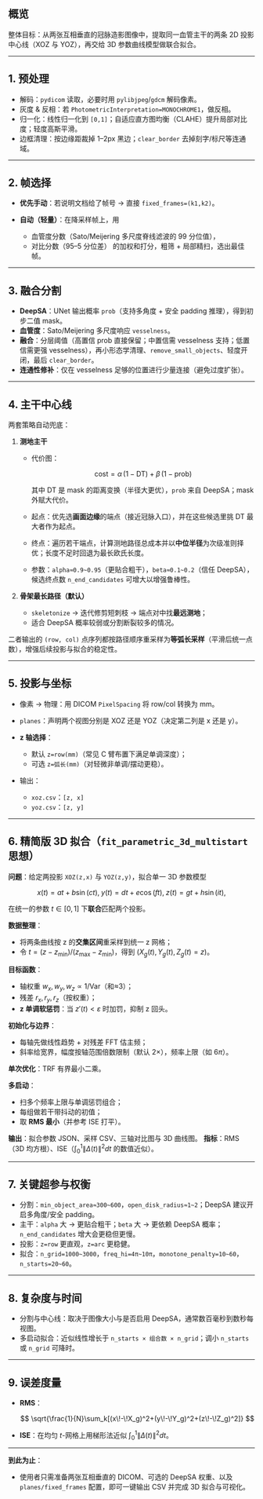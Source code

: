 ## 概览

整体目标：从两张互相垂直的冠脉造影图像中，提取同一血管主干的两条 2D 投影中心线（XOZ 与 YOZ），再交给 3D 参数曲线模型做联合拟合。

---

## 1. 预处理

* 解码：`pydicom` 读取，必要时用 `pylibjpeg`/`gdcm` 解码像素。
* 灰度 & 反相：若 `PhotometricInterpretation=MONOCHROME1`，做反相。
* 归一化：线性归一化到 `[0,1]`；自适应直方图均衡（CLAHE）提升局部对比度；轻度高斯平滑。
* 边框清理：按边缘距裁掉 1–2px 黑边；`clear_border` 去掉刻字/标尺等连通域。

---

## 2. 帧选择

* **优先手动**：若说明文档给了帧号 → 直接 `fixed_frames=(k1,k2)`。
* **自动（轻量）**：在降采样帧上，用

  * 血管度分数（Sato/Meijering 多尺度脊线滤波的 99 分位值），
  * 对比分数（95–5 分位差）
    的加权和打分，粗筛 + 局部精扫，选出最佳帧。

---

## 3. 融合分割

* **DeepSA**：UNet 输出概率 `prob`（支持多角度 + 安全 padding 推理），得到初步二值 mask。
* **血管度**：Sato/Meijering 多尺度响应 `vesselness`。
* **融合**：分层阈值（高置信 prob 直接保留；中置信需 vesselness 支持；低置信需更强 vesselness），再小形态学清理、`remove_small_objects`、轻度开闭，最后 `clear_border`。
* **连通性修补**：仅在 vesselness 足够的位置进行少量连接（避免过度扩张）。

---

## 4. 主干中心线

两套策略自动兜底：

1. **测地主干**

   * 代价图：

     $$
     \text{cost} = \alpha\,(1-\text{DT}) + \beta\,(1-\text{prob})
     $$

     其中 DT 是 mask 的距离变换（半径大更优），`prob` 来自 DeepSA；mask 外赋大代价。
   * 起点：优先选**画面边缘**的端点（接近冠脉入口），并在这些候选里挑 DT 最大者作为起点。
   * 终点：遍历若干端点，计算测地路径总成本并以**中位半径**为次级准则择优；长度不足时回退为最长欧氏长度。
   * 参数：`alpha≈0.9~0.95`（更贴合粗干），`beta≈0.1~0.2`（信任 DeepSA），候选终点数 `n_end_candidates` 可增大以增强鲁棒性。

2. **骨架最长路径（默认）**

   * `skeletonize` → 迭代修剪短刺枝 → 端点对中找**最远测地**；
   * 适合 DeepSA 概率较弱或分割断裂较多的情况。

二者输出的 `(row, col)` 点序列都按路径顺序重采样为**等弧长采样**（平滑后统一点数），增强后续投影与拟合的稳定性。

---

## 5. 投影与坐标

* 像素 → 物理：用 DICOM `PixelSpacing` 将 row/col 转换为 mm。
* `planes`：声明两个视图分别是 XOZ 还是 YOZ（决定第二列是 x 还是 y）。
* **z 轴选择**：

  * 默认 `z=row(mm)`（常见 C 臂布置下满足单调深度）；
  * 可选 `z=弧长(mm)`（对轻微非单调/摆动更稳）。
* 输出：

  * `xoz.csv`：`[z, x]`
  * `yoz.csv`：`[z, y]`

---

## 6. 精简版 3D 拟合（`fit_parametric_3d_multistart` 思想）

**问题**：给定两投影 `XOZ(z,x)` 与 `YOZ(z,y)`，拟合单一 3D 参数模型

$$
x(t)=a t+b\sin(ct),\;
y(t)=d t+e\cos(ft),\;
z(t)=g t+h\sin(it),
$$

在统一的参数 $t\in[0,1]$ 下**联合**匹配两个投影。

**数据整理**：

* 将两条曲线按 z 的**交集区间**重采样到统一 z 网格；
* 令 $t=(z-z_{\min})/(z_{\max}-z_{\min})$，得到 $(X_g(t),Y_g(t),Z_g(t)=z)$。

**目标函数**：

* 轴权重 $w_x,w_y,w_z\propto 1/\text{Var}$（和≈3）；
* 残差 $r_x,r_y,r_z$（按权重）；
* **z 单调软惩罚**：当 $z'(t)<\varepsilon$ 时加罚，抑制 z 回头。

**初始化与边界**：

* 每轴先做线性趋势 + 对残差 FFT 估主频；
* 斜率给宽界，幅度按轴范围倍数限制（默认 2×），频率上限（如 $6\pi$）。

**单次优化**：TRF 有界最小二乘。

**多启动**：

* 扫多个频率上限与单调惩罚组合；
* 每组做若干带抖动的初值；
* 取 **RMS 最小**（并参考 ISE 打平）。

**输出**：拟合参数 JSON、采样 CSV、三轴对比图与 3D 曲线图。
**指标**：RMS（3D 均方根）、ISE（$\int_0^1 \|\Delta(t)\|^2 dt$ 的数值近似）。

---

## 7. 关键超参与权衡

* 分割：`min_object_area≈300~600`，`open_disk_radius≈1~2`；DeepSA 建议开启多角度/安全 padding。
* 主干：`alpha` 大 → 更贴合粗干；`beta` 大 → 更依赖 DeepSA 概率；`n_end_candidates` 增大会更稳但更慢。
* 投影：`z=row` 更直观，`z=arc` 更稳健。
* 拟合：`n_grid=1000~3000`，`freq_hi=4π~10π`，`monotone_penalty=10~60`，`n_starts=20~60`。

---

## 8. 复杂度与时间

* 分割与中心线：取决于图像大小与是否启用 DeepSA，通常数百毫秒到数秒每视图。
* 多启动拟合：近似线性增长于 `n_starts × 组合数 × n_grid`；调小 `n_starts` 或 `n_grid` 可降时。

---

## 9. 误差度量

* **RMS**：

  $$
  \sqrt{\frac{1}{N}\sum_k[(x\!-\!X_g)^2+(y\!-\!Y_g)^2+(z\!-\!Z_g)^2]}
  $$
* **ISE**：在均匀 $t$-网格上用梯形法近似 $\int_0^1 \|\Delta(t)\|^2 dt$。


---

**到此为止**：

* 使用者只需准备两张互相垂直的 DICOM、可选的 DeepSA 权重、以及 `planes/fixed_frames` 配置，即可一键输出 CSV 并完成 3D 拟合与可视化。
